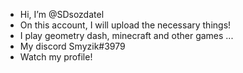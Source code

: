 - Hi, I’m @SDsozdatel
- On this account, I will upload the necessary things!
- I play geometry dash, minecraft and other games ...
- My discord Smyzik#3979
- Watch my profile!

<!---
SDsozdatel/SDsozdatel is a ✨ special ✨ repository because its `README.md` (this file) appears on your GitHub profile.
You can click the Preview link to take a look at your changes.
--->
